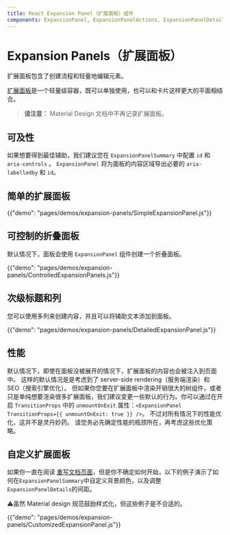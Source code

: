```yaml
---
title: React Expansion Panel（扩展面板）组件
components: ExpansionPanel, ExpansionPanelActions, ExpansionPanelDetails, ExpansionPanelSummary
---
```


# Expansion Panels（扩展面板）

<p class="description">扩展面板包含了创建流程和轻量地编辑元素。</p>

[扩展面板](https://material.io/archive/guidelines/components/expansion-panels.html)是一个轻量级容器，既可以单独使用，也可以和卡片这样更大的平面相结合。

> **请注意：** Material Design 文档中不再记录扩展面板。

## 可及性

如果想要得到最佳辅助，我们建议您在 `ExpansionPanelSummary` 中配置 `id` 和 `aria-controls` 。 `ExpansionPanel` 将为面板的内容区域导出必要的 `aria-labelledby` 和 `id`。

## 简单的扩展面板

{{"demo": "pages/demos/expansion-panels/SimpleExpansionPanel.js"}}

## 可控制的折叠面板

默认情况下，面板会使用 `ExpansionPanel` 组件创建一个折叠面板。

{{"demo": "pages/demos/expansion-panels/ControlledExpansionPanels.js"}}

## 次级标题和列

您可以使用多列来创建内容，并且可以将辅助文本添加到面板。

{{"demo": "pages/demos/expansion-panels/DetailedExpansionPanel.js"}}

## 性能

默认情况下，即使在面板没被展开的情况下，扩展面板的内容也会被注入到页面中。 这样的默认情况是是考虑到了 server-side rendering（服务端渲染）和 SEO（搜索引擎优化）。 但如果你您要在扩展面板中渲染开销很大的树组件，或者只是单纯想要渲染很多扩展面板，我们建议变更一些默认的行为。你可以通过在开启 `TransitionProps` 中的 `unmountOnExit` 属性：`<ExpansionPanel TransitionProps={{ unmountOnExit: true }} />`。 不过对所有情况下的性能优化，这并不是灵丹妙药。 请您务必先确定性能的瓶颈所在，再考虑这些优化策略。

## 自定义扩展面板

如果你一直在阅读 [重写文档页面](/customization/overrides/)，但是你不确定如何开始，以下的例子演示了如何在`ExpansionPanelSummary`中自定义背景颜色，以及调整`ExpansionPanelDetails`的间距。

⚠️虽然 Material design 规范鼓励样式化，但这些例子是不合适的。

{{"demo": "pages/demos/expansion-panels/CustomizedExpansionPanel.js"}}